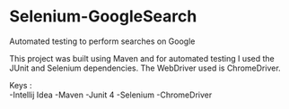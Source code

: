 # Selenium-GoogleSearch
Automated testing to perform searches on Google

This project was built using Maven and for automated testing I used the JUnit and Selenium dependencies. The WebDriver used is ChromeDriver.

Keys : <br>
-Intellij Idea
-Maven
-Junit 4
-Selenium
-ChromeDriver
